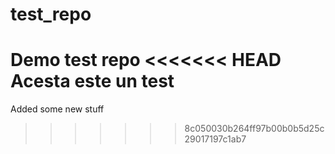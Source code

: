 # test_repo
Demo test repo
<<<<<<< HEAD
Acesta este un test
=======


Added some new stuff
>>>>>>> 8c050030b264ff97b00b0b5d25c29017197c1ab7
